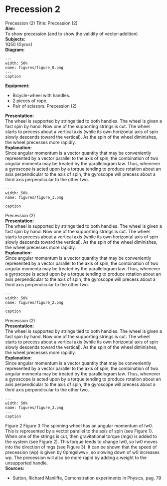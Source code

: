 # Precession  2  
 Precession (2) Title: Precession (2)    
<b> Aim: </b>  
 To show precession (and to show the validity of vector-addition)    
<b> Subjects: </b>  
 1Q50 (Gyros)   
<b> Diagram: </b>  
   
```{figure} figures/figure_0.png  
---  
width: 50%  
name: figures/figure_0.png  
---  
caption  
``` 
      
<b> Equipment: </b>  
 
 *  Bicycle-wheel with handles. 
 *  2 pieces of rope. 
 *  Pair of scissors. Precession (2)
    
<b> Presentation: </b>  
 The wheel is supported by strings tied to both handles. The wheel is given a fast spin by hand. Now one of the supporting strings is cut. The wheel starts to precess about a vertical axis (while its own horizontal axis of spin slowly descends toward the vertical). As the spin of the wheel diminishes, the wheel precesses more rapidly.    
<b> Explanation: </b>  
 Since angular momentum is a vector quantity that may be conveniently represented by a vector parallel to the axis of spin, the combination of two angular momenta may be treated by the parallelogram law. Thus, whenever a gyroscope is acted upon by a torque tending to produce rotation about an axis perpendicular to the axis of spin, the gyroscope will precess about a third axis perpendicular to the other two.       
```{figure} figures/figure_1.png  
---  
width: 50%  
name: figures/figure_1.png  
---  
caption  
``` 
 Precession (2)    
<b> Presentation: </b>  
 The wheel is supported by strings tied to both handles. The wheel is given a fast spin by hand. Now one of the supporting strings is cut. The wheel starts to precess about a vertical axis (while its own horizontal axis of spin slowly descends toward the vertical). As the spin of the wheel diminishes, the wheel precesses more rapidly.    
<b> Explanation: </b>  
 Since angular momentum is a vector quantity that may be conveniently represented by a vector parallel to the axis of spin, the combination of two angular momenta may be treated by the parallelogram law. Thus, whenever a gyroscope is acted upon by a torque tending to produce rotation about an axis perpendicular to the axis of spin, the gyroscope will precess about a third axis perpendicular to the other two.      
```{figure} figures/figure_2.png  
---  
width: 50%  
name: figures/figure_2.png  
---  
caption  
``` 
 Precession (2)    
<b> Presentation: </b>  
 The wheel is supported by strings tied to both handles. The wheel is given a fast spin by hand. Now one of the supporting strings is cut. The wheel starts to precess about a vertical axis (while its own horizontal axis of spin slowly descends toward the vertical). As the spin of the wheel diminishes, the wheel precesses more rapidly.    
<b> Explanation: </b>  
 Since angular momentum is a vector quantity that may be conveniently represented by a vector parallel to the axis of spin, the combination of two angular momenta may be treated by the parallelogram law. Thus, whenever a gyroscope is acted upon by a torque tending to produce rotation about an axis perpendicular to the axis of spin, the gyroscope will precess about a third axis perpendicular to the other two.      
```{figure} figures/figure_3.png  
---  
width: 50%  
name: figures/figure_3.png  
---  
caption  
``` 
 Figure 2 Figure 3  The spinning wheel has an angular momentum of Iw0. This is represented by a vector parallel to the axis of spin (see Figure 1). When one of the strings is cut, then gravitational torque (mgs) is added to the system (see Figure 2). This torque tends to change Iw0, so Iw0 moves into the direction of mgs (see Figure 3).  It can be shown that the speed of precession (wp) is given by 0pmgsIww=, so slowing down of w0 increases wp. The precession will also be more rapid by adding a weight to the unsupported handle.    
<b> Sources: </b>  
 
 *  Sutton, Richard Manliffe, Demonstration experiments in Physics, pag. 79
  